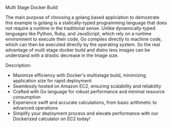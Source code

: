 Multi Stage Docker Build

The main purpose of choosing a golang based applciation to demostrate this example is golang is a statically-typed programming language that does not require a runtime in the traditional sense. Unlike dynamically-typed languages like Python, Ruby, and JavaScript, which rely on a runtime environment to execute their code, Go compiles directly to machine code, which can then be executed directly by the operating system.
So the real advantage of multi stage docker build and distro less images can be understand with a drastic decrease in the Image size.

Description:
- Maximize efficiency with Docker's multistage build, minimizing application size for rapid deployment
- Seamlessly hosted on Amazon EC2, ensuring scalability and reliability
- Crafted with Go language for robust performance and minimal resource consumption
- Experience swift and accurate calculations, from basic arithmetic to advanced operations
- Simplify your deployment process and elevate performance with our Dockerized calculator on EC2 today!
